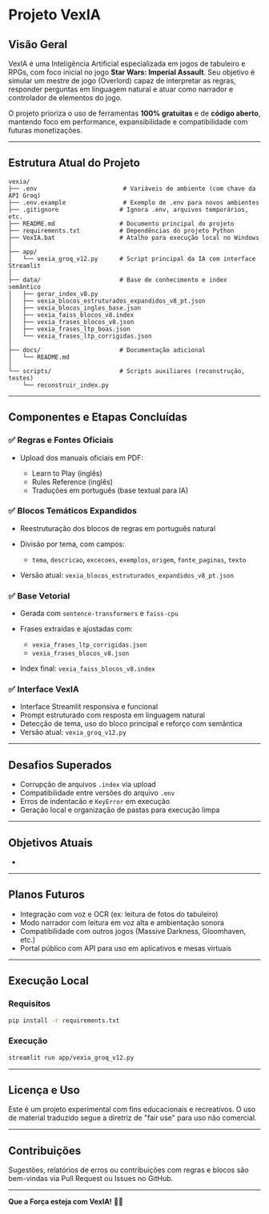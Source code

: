 # Projeto VexIA

## Visão Geral

VexIA é uma Inteligência Artificial especializada em jogos de tabuleiro e RPGs, com foco inicial no jogo **Star Wars: Imperial Assault**. Seu objetivo é simular um mestre de jogo (Overlord) capaz de interpretar as regras, responder perguntas em linguagem natural e atuar como narrador e controlador de elementos do jogo.

O projeto prioriza o uso de ferramentas **100% gratuitas** e de **código aberto**, mantendo foco em performance, expansibilidade e compatibilidade com futuras monetizações.

---

## Estrutura Atual do Projeto

```
vexia/
├── .env                        # Variáveis de ambiente (com chave da API Groq)
├── .env.example                # Exemplo de .env para novos ambientes
├── .gitignore                 # Ignora .env, arquivos temporários, etc.
├── README.md                  # Documento principal do projeto
├── requirements.txt           # Dependências do projeto Python
├── VexIA.bat                  # Atalho para execução local no Windows
│
├── app/
│   └── vexia_groq_v12.py      # Script principal da IA com interface Streamlit
│
├── data/                      # Base de conhecimento e index semântico
│   ├── gerar_index_v8.py
│   ├── vexia_blocos_estruturados_expandidos_v8_pt.json
│   ├── vexia_blocos_ingles_base.json
│   ├── vexia_faiss_blocos_v8.index
│   ├── vexia_frases_blocos_v8.json
│   ├── vexia_frases_ltp_boas.json
│   └── vexia_frases_ltp_corrigidas.json
│
├── docs/                      # Documentação adicional
│   └── README.md
│
└── scripts/                   # Scripts auxiliares (reconstrução, testes)
    └── reconstruir_index.py
```

---

## Componentes e Etapas Concluídas

### ✅ Regras e Fontes Oficiais

* Upload dos manuais oficiais em PDF:

  * Learn to Play (inglês)
  * Rules Reference (inglês)
  * Traduções em português (base textual para IA)

### ✅ Blocos Temáticos Expandidos

* Reestruturação dos blocos de regras em português natural
* Divisão por tema, com campos:

  * `tema`, `descricao`, `excecoes`, `exemplos`, `origem`, `fonte_paginas`, `texto`
* Versão atual: `vexia_blocos_estruturados_expandidos_v8_pt.json`

### ✅ Base Vetorial

* Gerada com `sentence-transformers` e `faiss-cpu`
* Frases extraídas e ajustadas com:

  * `vexia_frases_ltp_corrigidas.json`
  * `vexia_frases_blocos_v8.json`
* Index final: `vexia_faiss_blocos_v8.index`

### ✅ Interface VexIA

* Interface Streamlit responsiva e funcional
* Prompt estruturado com resposta em linguagem natural
* Detecção de tema, uso do bloco principal e reforço com semântica
* Versão atual: `vexia_groq_v12.py`

---

## Desafios Superados

* Corrupção de arquivos `.index` via upload
* Compatibilidade entre versões do arquivo `.env`
* Erros de indentacão e `KeyError` em execução
* Geração local e organização de pastas para execução limpa

---

## Objetivos Atuais

*

---

## Planos Futuros

* Integração com voz e OCR (ex: leitura de fotos do tabuleiro)
* Modo narrador com leitura em voz alta e ambientação sonora
* Compatibilidade com outros jogos (Massive Darkness, Gloomhaven, etc.)
* Portal público com API para uso em aplicativos e mesas virtuais

---

## Execução Local

### Requisitos

```bash
pip install -r requirements.txt
```

### Execução

```bash
streamlit run app/vexia_groq_v12.py
```

---

## Licença e Uso

Este é um projeto experimental com fins educacionais e recreativos. O uso de material traduzido segue a diretriz de "fair use" para uso não comercial.

---

## Contribuições

Sugestões, relatórios de erros ou contribuições com regras e blocos são bem-vindas via Pull Request ou Issues no GitHub.

---

**Que a Força esteja com VexIA!** 🤖💡
